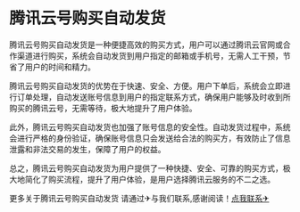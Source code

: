 # 腾讯云号购买自动发货

腾讯云号购买自动发货是一种便捷高效的购买方式，用户可以通过腾讯云官网或合作渠道进行购买，系统会自动发货到用户指定的邮箱或手机号，无需人工干预，节省了用户的时间和精力。

腾讯云号购买自动发货的优势在于快速、安全、方便。用户下单后，系统会立即进行订单处理，自动发送账号信息到用户的指定联系方式，确保用户能够及时收到所购买的腾讯云号，无需等待，极大地提升了用户体验。

此外，腾讯云号购买自动发货也加强了账号信息的安全性。自动发货过程中，系统会进行严格的身份验证，确保账号信息只会发送给合法的购买方，有效防止了信息泄露和非法交易的发生，保障了用户的权益。

总之，腾讯云号购买自动发货为用户提供了一种快捷、安全、可靠的购买方式，极大地简化了购买流程，提升了用户体验，是用户选择腾讯云服务的不二之选。

更多关于腾讯云号购买自动发货 请通过✈与我们联系,感谢阅读！[点我联系✈](https://dl.G208.com)